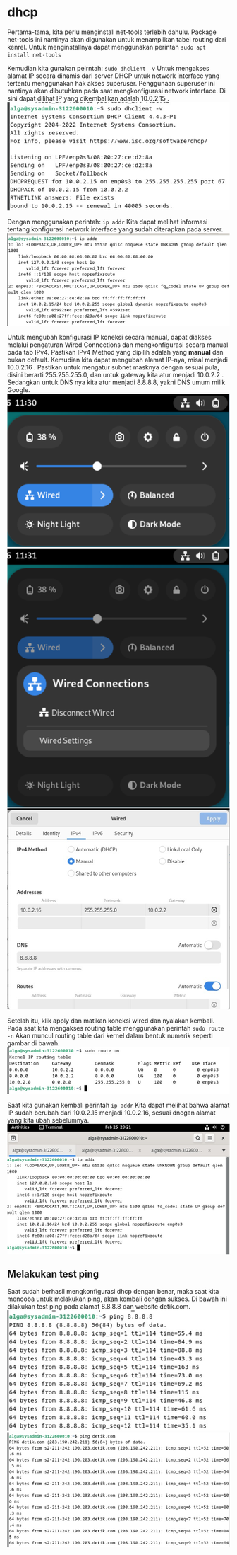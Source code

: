 # dhcp
Pertama-tama, kita perlu menginstall net-tools terlebih dahulu. Package net-tools ini nantinya akan digunakan untuk menampilkan tabel routing dari kenrel. Untuk menginstallnya dapat menggunakan perintah
`sudo apt install net-tools`

Kemudian kita gunakan peirntah:
`sudo dhclient -v`
Untuk mengakses alamat IP secara dinamis dari server DHCP untuk network interface yang tertentu menggunakan hak akses superuser. Penggunaan superuser ini nantinya akan dibutuhkan pada saat mengkonfigurasi network interface. Di sini dapat dilihat IP yang dikembalikan adalah 10.0.2.15 .
![](/assets/sudodhclient-v.jpg)

Dengan menggunakan perintah:
`ip addr`
Kita dapat melihat informasi tentang konfigurasi network interface yang sudah diterapkan pada server.
![](/assets/ipaddr.jpg)

Untuk mengubah konfigurasi IP koneksi secara manual, dapat diakses melalui pengaturan Wired Connections dan mengkonfigurasi secara manual pada tab IPv4. Pastikan IPv4 Method yang dipilih adalah yang **manual** dan bukan default. Kemudian kita dapat mengubah alamat IP-nya, misal menjadi 10.0.2.16 . Pastikan untuk mengatur subnet masknya dengan sesuai pula, disini berarti 255.255.255.0, dan untuk gateway kita atur menjadi 10.0.2.2 . Sedangkan untuk DNS nya kita atur menjadi 8.8.8.8, yakni DNS umum milik Google.
![](/assets/wiredsetting1.png)
![](/assets/wiredsetting2.png)
![](/assets/wiredsetting3.jpg)

Setelah itu, klik apply dan matikan koneksi wired dan nyalakan kembali. Pada saat kita mengakses routing table menggunakan perintah 
`sudo route -n` 
Akan muncul routing table dari kernel dalam bentuk numerik seperti gambar di bawah.
![](/assets/sudoroute-n.jpg)

Saat kita gunakan kembali perintah
`ip addr`
Kita dapat melihat bahwa alamat IP sudah berubah dari 10.0.2.15 menjadi 10.0.2.16, sesuai dnegan alamat yang kita ubah sebelumnya.
![](/assets/ipaddr2.jpg)

## Melakukan test ping
Saat sudah berhasil mengkonfigurasi dhcp dengan benar, maka saat kita mencoba untuk melakukan ping, akan kembali dengan sukses. Di bawah ini dilakukan test ping pada alamat 8.8.8.8 dan website detik.com.
![](/assets/testping1dhcp.jpg)
![](/assets/testping2dhcp.jpg)